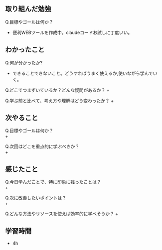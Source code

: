 
## 取り組んだ勉強
Q.目標やゴールは何か？  
+ 便利WEBツールを作成中。claudeコードお試しに丁度いい。


## わかったこと
Q.何が分かったか?  
+ できることできないこと。どうすればうまく使えるか,使いながら学んでいく。


Q.どこでつまずいているか？どんな疑問があるか？
+ 


Q.学ぶ前と比べて、考え方や理解はどう変わったか？
+ 


## 次やること
Q.目標やゴールは何か？  
+ 


Q.次回はどこを重点的に学ぶべきか？  
+ 


## 感じたこと
Q.今日学んだことで、特に印象に残ったことは？  
+ 


Q.次に改善したいポイントは？  
+ 

Q.どんな方法やリソースを使えば効率的に学べそうか？
+ 


## 学習時間
+ 4h
